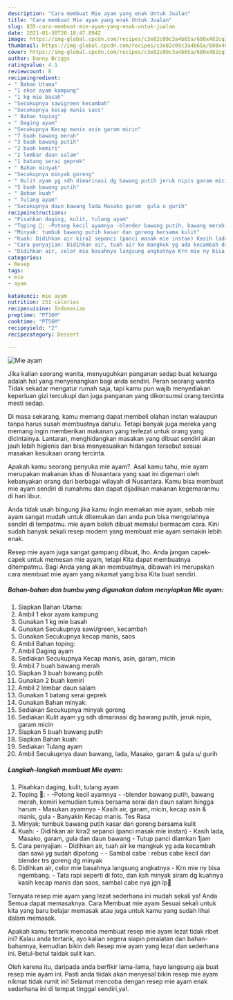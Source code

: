 ```yaml
---
description: "Cara membuat Mie ayam yang enak Untuk Jualan"
title: "Cara membuat Mie ayam yang enak Untuk Jualan"
slug: 835-cara-membuat-mie-ayam-yang-enak-untuk-jualan
date: 2021-01-30T20:18:47.894Z
image: https://img-global.cpcdn.com/recipes/c3e82c09c3a4b65a/680x482cq70/mie-ayam-foto-resep-utama.jpg
thumbnail: https://img-global.cpcdn.com/recipes/c3e82c09c3a4b65a/680x482cq70/mie-ayam-foto-resep-utama.jpg
cover: https://img-global.cpcdn.com/recipes/c3e82c09c3a4b65a/680x482cq70/mie-ayam-foto-resep-utama.jpg
author: Danny Briggs
ratingvalue: 4.1
reviewcount: 8
recipeingredient:
- " Bahan Utama"
- "1 ekor ayam kampung"
- "1 kg mie basah"
- "Secukupnya sawigreen kecambah"
- "Secukupnya kecap manis saos"
- " Bahan toping"
- " Daging ayam"
- "Secukupnya Kecap manis asin garam micin"
- "7 buah bawang merah"
- "3 buah bawang putih"
- "2 buah kemiri"
- "2 lembar daun salam"
- "1 batang serai geprek"
- " Bahan minyak"
- "Secukupnya minyak goreng"
- " Kulit ayam yg sdh dimarinasi dg bawang putih jeruk nipis garam micin"
- "5 buah bawang putih"
- " Bahan kuah"
- " Tulang ayam"
- "Secukupnya daun bawang lada Masako garam  gula u gurih"
recipeinstructions:
- "Pisahkan daging, kulit, tulang ayam"
- "Toping 🐔: -Potong kecil ayamnya -blender bawang putih, bawang merah, kemiri kemudian tumis bersama serai dan daun salam hingga harum Masukan ayamnya Kasih air, garam, micin, kecap asin &amp; manis, gula Banyakin Kecap manis. Tes Rasa"
- "Minyak: tumbuk bawang putih kasar dan goreng bersama kulit"
- "Kuah: Didihkan air kira2 sepanci (panci masak mie instan) Kasih lada, Masako, garam, gula dan daun bawang Tutup panci diamkan 1jam"
- "Cara penyajian: Didihkan air, tuah air ke mangkuk yg ada kecambah dan sawi yg sudah dipotong  Sambal cabe : rebus cabe kecil dan blender trs goreng dg minyak"
- "Didihkan air, celor mie basahnya langsung angkatnya Krn mie ny bisa ngembang. Tata rapi seperti di foto, dan ksh minyak siram dg kuahnya kasih kecap manis dan saos, sambal cabe nya jgn lp🥰"
categories:
- Resep
tags:
- mie
- ayam

katakunci: mie ayam 
nutrition: 251 calories
recipecuisine: Indonesian
preptime: "PT36M"
cooktime: "PT56M"
recipeyield: "2"
recipecategory: Dessert

---
```



![Mie ayam](https://img-global.cpcdn.com/recipes/c3e82c09c3a4b65a/680x482cq70/mie-ayam-foto-resep-utama.jpg)

Jika kalian seorang wanita, menyuguhkan panganan sedap buat keluarga adalah hal yang menyenangkan bagi anda sendiri. Peran seorang  wanita Tidak sekadar mengatur rumah saja, tapi kamu pun wajib menyediakan keperluan gizi tercukupi dan juga panganan yang dikonsumsi orang tercinta mesti sedap.

Di masa  sekarang, kamu memang dapat membeli olahan instan walaupun tanpa harus susah membuatnya dahulu. Tetapi banyak juga mereka yang memang ingin memberikan makanan yang terlezat untuk orang yang dicintainya. Lantaran, menghidangkan masakan yang dibuat sendiri akan jauh lebih higienis dan bisa menyesuaikan hidangan tersebut sesuai masakan kesukaan orang tercinta. 



Apakah kamu seorang penyuka mie ayam?. Asal kamu tahu, mie ayam merupakan makanan khas di Nusantara yang saat ini digemari oleh kebanyakan orang dari berbagai wilayah di Nusantara. Kamu bisa membuat mie ayam sendiri di rumahmu dan dapat dijadikan makanan kegemaranmu di hari libur.

Anda tidak usah bingung jika kamu ingin memakan mie ayam, sebab mie ayam sangat mudah untuk ditemukan dan anda pun bisa mengolahnya sendiri di tempatmu. mie ayam boleh dibuat memalui bermacam cara. Kini sudah banyak sekali resep modern yang membuat mie ayam semakin lebih enak.

Resep mie ayam juga sangat gampang dibuat, lho. Anda jangan capek-capek untuk memesan mie ayam, tetapi Kita dapat membuatnya ditempatmu. Bagi Anda yang akan membuatnya, dibawah ini merupakan cara membuat mie ayam yang nikamat yang bisa Kita buat sendiri.

<!--inarticleads1-->

##### Bahan-bahan dan bumbu yang digunakan dalam menyiapkan Mie ayam:

1. Siapkan  Bahan Utama:
1. Ambil 1 ekor ayam kampung
1. Gunakan 1 kg mie basah
1. Gunakan Secukupnya sawi/green, kecambah
1. Gunakan Secukupnya kecap manis, saos
1. Ambil  Bahan toping:
1. Ambil  Daging ayam
1. Sediakan Secukupnya Kecap manis, asin, garam, micin
1. Ambil 7 buah bawang merah
1. Siapkan 3 buah bawang putih
1. Gunakan 2 buah kemiri
1. Ambil 2 lembar daun salam
1. Gunakan 1 batang serai geprek
1. Gunakan  Bahan minyak:
1. Sediakan Secukupnya minyak goreng
1. Sediakan  Kulit ayam yg sdh dimarinasi dg bawang putih, jeruk nipis, garam micin
1. Siapkan 5 buah bawang putih
1. Siapkan  Bahan kuah:
1. Sediakan  Tulang ayam
1. Ambil Secukupnya daun bawang, lada, Masako, garam &amp; gula u/ gurih




<!--inarticleads2-->

##### Langkah-langkah membuat Mie ayam:

1. Pisahkan daging, kulit, tulang ayam
1. Toping 🐔: - -Potong kecil ayamnya - -blender bawang putih, bawang merah, kemiri kemudian tumis bersama serai dan daun salam hingga harum - Masukan ayamnya - Kasih air, garam, micin, kecap asin &amp; manis, gula - Banyakin Kecap manis. Tes Rasa
1. Minyak: tumbuk bawang putih kasar dan goreng bersama kulit
1. Kuah: - Didihkan air kira2 sepanci (panci masak mie instan) - Kasih lada, Masako, garam, gula dan daun bawang - Tutup panci diamkan 1jam
1. Cara penyajian: - Didihkan air, tuah air ke mangkuk yg ada kecambah dan sawi yg sudah dipotong -  - Sambal cabe : rebus cabe kecil dan blender trs goreng dg minyak
1. Didihkan air, celor mie basahnya langsung angkatnya - Krn mie ny bisa ngembang. - Tata rapi seperti di foto, dan ksh minyak siram dg kuahnya kasih kecap manis dan saos, sambal cabe nya jgn lp🥰




Ternyata resep mie ayam yang lezat sederhana ini mudah sekali ya! Anda Semua dapat memasaknya. Cara Membuat mie ayam Sesuai sekali untuk kita yang baru belajar memasak atau juga untuk kamu yang sudah lihai dalam memasak.

Apakah kamu tertarik mencoba membuat resep mie ayam lezat tidak ribet ini? Kalau anda tertarik, ayo kalian segera siapin peralatan dan bahan-bahannya, kemudian bikin deh Resep mie ayam yang lezat dan sederhana ini. Betul-betul taidak sulit kan. 

Oleh karena itu, daripada anda berfikir lama-lama, hayo langsung aja buat resep mie ayam ini. Pasti anda tiidak akan menyesal bikin resep mie ayam nikmat tidak rumit ini! Selamat mencoba dengan resep mie ayam enak sederhana ini di tempat tinggal sendiri,ya!.

